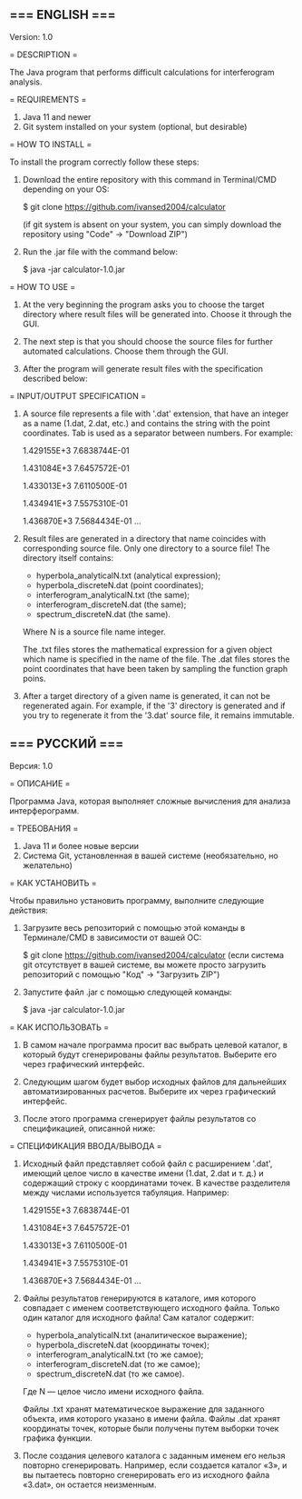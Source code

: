 === ENGLISH ===
-

Version: 1.0

= DESCRIPTION =

The Java program that performs difficult calculations for interferogram analysis.

= REQUIREMENTS =

1. Java 11 and newer
2. Git system installed on your system (optional, but desirable)

= HOW TO INSTALL =

To install the program correctly follow these steps:

1. Download the entire repository with this command in Terminal/CMD depending on your OS:


    $ git clone https://github.com/ivansed2004/calculator

    (if git system is absent on your system, you can simply download the repository using "Code" -> "Download ZIP")

2. Run the .jar file with the command below:


    $ java -jar calculator-1.0.jar

= HOW TO USE =

1. At the very beginning the program asks you to choose the target directory where result files will be generated into. Choose it through the GUI.

2. The next step is that you should choose the source files for further automated calculations. Choose them through the GUI.

3. After the program will generate result files with the specification described below:

= INPUT/OUTPUT SPECIFICATION =

1. A source file represents a file with '.dat' extension, that have an integer as a name (1.dat, 2.dat, etc.) and contains the string with the point coordinates. Tab is used as a separator between numbers. For example:


    1.429155E+3 7.6838744E-01

    1.431084E+3 7.6457572E-01

    1.433013E+3 7.6110500E-01

    1.434941E+3 7.5575310E-01

    1.436870E+3 7.5684434E-01
    ...

2. Result files are generated in a directory that name coincides with corresponding source file. Only one directory to a source file! The directory itself contains:
    
    - hyperbola_analyticalN.txt (analytical expression);
    - hyperbola_discreteN.dat (point coordinates);
    - interferogram_analyticalN.txt (the same);
    - interferogram_discreteN.dat (the same);
    - spectrum_discreteN.dat (the same).

    Where N is a source file name integer.

    The .txt files stores the mathematical expression for a given object which name is specified in the name of the file. The .dat files stores the point coordinates that have been taken by sampling the function graph poins.

3. After a target directory of a given name is generated, it can not be regenerated again. For example, if the '3' directory is generated and if you try to regenerate it from the '3.dat' source file, it remains immutable.

=== РУССКИЙ ===
-

Версия: 1.0

= ОПИСАНИЕ =

Программа Java, которая выполняет сложные вычисления для анализа интерферограмм.

= ТРЕБОВАНИЯ =

1. Java 11 и более новые версии
2. Система Git, установленная в вашей системе (необязательно, но желательно)

= КАК УСТАНОВИТЬ =

Чтобы правильно установить программу, выполните следующие действия:

1. Загрузите весь репозиторий с помощью этой команды в Терминале/CMD в зависимости от вашей ОС:


    $ git clone https://github.com/ivansed2004/calculator
    (если система git отсутствует в вашей системе, вы можете просто загрузить репозиторий с помощью "Код" -> "Загрузить ZIP")

2. Запустите файл .jar с помощью следующей команды:


    $ java -jar calculator-1.0.jar

= КАК ИСПОЛЬЗОВАТЬ =

1. В самом начале программа просит вас выбрать целевой каталог, в который будут сгенерированы файлы результатов. Выберите его через графический интерфейс.

2. Следующим шагом будет выбор исходных файлов для дальнейших автоматизированных расчетов. Выберите их через графический интерфейс.

3. После этого программа сгенерирует файлы результатов со спецификацией, описанной ниже:

= СПЕЦИФИКАЦИЯ ВВОДА/ВЫВОДА =

1. Исходный файл представляет собой файл с расширением '.dat', имеющий целое число в качестве имени (1.dat, 2.dat и т. д.) и содержащий строку с координатами точек. В качестве разделителя между числами используется табуляция. Например:


    1.429155E+3 7.6838744E-01
    
    1.431084E+3 7.6457572E-01
    
    1.433013E+3 7.6110500E-01
    
    1.434941E+3 7.5575310E-01
    
    1.436870E+3 7.5684434E-01
    ...

2. Файлы результатов генерируются в каталоге, имя которого совпадает с именем соответствующего исходного файла. Только один каталог для исходного файла! Сам каталог содержит:

   - hyperbola_analyticalN.txt (аналитическое выражение);
   - hyperbola_discreteN.dat (координаты точек);
   - interferogram_analyticalN.txt (то же самое);
   - interferogram_discreteN.dat (то же самое);
   - spectrum_discreteN.dat (то же самое).

    Где N — целое число имени исходного файла.

    Файлы .txt хранят математическое выражение для заданного объекта, имя которого указано в имени файла. Файлы .dat хранят координаты точек, которые были получены путем выборки точек графика функции.

3. После создания целевого каталога с заданным именем его нельзя повторно сгенерировать. Например, если создается каталог «3», и вы пытаетесь повторно сгенерировать его из исходного файла «3.dat», он остается неизменным.
